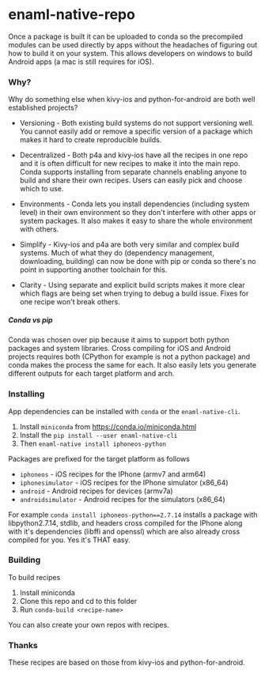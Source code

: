 # enaml-native-repo


Once a package is built it can be uploaded to conda so the precompiled modules
can be used directly by apps without the headaches of figuring out how to
build it on your system. This allows developers on windows to build Android
apps (a mac is still requires for iOS).

### Why?

Why do something else when kivy-ios and python-for-android are both 
well established projects?

- Versioning - Both existing build systems do not support versioning well. 
You cannot easily add or remove a specific version of a package which makes
it hard to create reproducible builds.

- Decentralized - Both p4a and kivy-ios have all the recipes in one repo and
it is often difficult for new recipes to make it into the main repo. Conda
supports installing from separate channels enabling anyone to build and share
their own recipes. Users can easily pick and choose which to use.

- Environments - Conda lets you install dependencies (including system level)
in their own environment so they don't interfere with other apps or system
packages. It also makes it easy to share the whole environment with others.

- Simplify - Kivy-ios and p4a are both very similar and complex build systems. 
Much of what they do (dependency management, downloading, building) can now be
done with pip or conda so there's no point in supporting another toolchain for 
this. 

- Clarity - Using separate and explicit build scripts makes it more clear 
which flags are being set when trying to debug a build issue.  Fixes for one
recipe won't break others.


##### Conda vs pip

Conda was chosen over pip because it aims to support both python packages and
system libraries.  Cross compiling for iOS and Android projects requires 
both (CPython for example is not a python package) and conda makes the process 
the same for each.  It also easily lets you generate different outputs for each 
target platform and arch.


### Installing

App dependencies can be installed with `conda` or the `enaml-native-cli`. 

1. Install `miniconda` from https://conda.io/miniconda.html
1. Install the `pip install --user enaml-native-cli`
2. Then `enaml-native install iphoneos-python`

Packages are prefixed for the target platform as follows

- `iphoneos` - iOS recipes for the IPhone (armv7 and arm64)
- `iphonesimulator` - iOS recipes for the IPhone simulator (x86_64)
- `android` - Android recipes for devices (armv7a)
- `androidsimulator` - Android recipes for the simulators (x86_64)


For example `conda install iphoneos-python==2.7.14` installs a package with
libpython2.7.14, stdlib, and headers cross compiled for the IPhone along with
it's dependencies (libffi and openssl) which are also already cross compiled 
for you.  Yes it's THAT easy.

### Building

To build recipes

1. Install miniconda
2. Clone this repo and cd to this folder
3. Run `conda-build <recipe-name>`

You can also create your own repos with recipes.


### Thanks

These recipes are based on those from kivy-ios and python-for-android.
